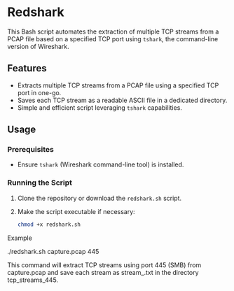# Redshark

This Bash script automates the extraction of multiple TCP streams from a PCAP file based on a specified TCP port using `tshark`, the command-line version of Wireshark.

## Features

- Extracts multiple TCP streams from a PCAP file using a specified TCP port in one-go.
- Saves each TCP stream as a readable ASCII file in a dedicated directory.
- Simple and efficient script leveraging `tshark` capabilities.

## Usage

### Prerequisites

- Ensure `tshark` (Wireshark command-line tool) is installed.

### Running the Script

1. Clone the repository or download the `redshark.sh` script.

2. Make the script executable if necessary:
   ```bash
   chmod +x redshark.sh

Example

./redshark.sh capture.pcap 445

This command will extract TCP streams using port 445 (SMB) from capture.pcap and save each stream as stream_<number>.txt in the directory tcp_streams_445.
